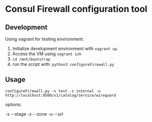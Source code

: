 # Consul Firewall configuration tool

## Development

Using vagrant for testing environment:

1. Initialize development environment with `vagrant up`.
1. Access the VM using `vagrant ssh`
1. `cd /mnt/bootstrap`
1. run the script with: `python3 configureFirewall.py`

## Usage

```
configureFirewall.py -s test -z internal -u http://localhost:8500/v1/catalog/service/wireguard
```

options:

-s --stage
-z --zone
-u --url
